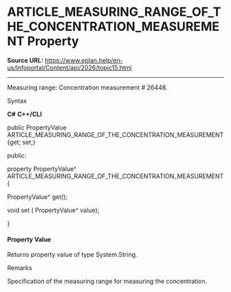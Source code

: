 # ARTICLE_MEASURING_RANGE_OF_THE_CONCENTRATION_MEASUREMENT Property

**Source URL:** https://www.eplan.help/en-us/Infoportal/Content/api/2026/topic15.html

---

Measuring range: Concentration measurement # 26448.

Syntax

**C#**
**C++/CLI**


public PropertyValue ARTICLE_MEASURING_RANGE_OF_THE_CONCENTRATION_MEASUREMENT {get; set;}

public:

property PropertyValue^ ARTICLE_MEASURING_RANGE_OF_THE_CONCENTRATION_MEASUREMENT {

   PropertyValue^ get();

   void set (    PropertyValue^ value);

}


#### Property Value

Returns property value of type System.String.

Remarks

Specification of the measuring range for measuring the concentration.
